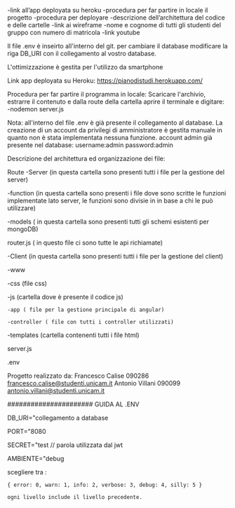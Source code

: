 -link all’app deployata su heroku
-procedura per far partire in locale il progetto
-procedura per deployare
-descrizione dell’architettura del codice e delle cartelle
-link ai wireframe
-nome e cognome di tutti gli studenti del gruppo con numero di matricola
-link youtube
 
 Il file .env è inseirto all'interno del git.
 per cambiare il database modificare la riga DB_URI con il collegamento al vostro database.
 
 L'ottimizzazione è gestita per l'utilizzo da smartphone
 
Link app deployata su Heroku:
https://pianodistudi.herokuapp.com/

Procedura per far partire il programma in locale:
Scaricare l'archivio, estrarre il contenuto e dalla route della cartella aprire il terminale e digitare:
-nodemon server.js

Nota: all'interno del file .env è già presente il collegamento al database. 
    La creazione di  un account da privilegi di amministratore è gestita manuale in quanto non è stata implementata nessuna funzione.
    account admin già presente nel database:
    username:admin  password:admin
    
Descrizione del architettura ed organizzazione dei file:

Route
 -Server (in questa cartella sono presenti tutti i file per la gestione del server)
 
  -function (in questa cartella sono presenti i file dove sono scritte le funzioni implementate lato server, le funzioni sono divisie in 
   in base a chi le può utilizzare)
   
  -models ( in questa cartella sono presenti tutti gli schemi esistenti per mongoDB)
  
  router.js ( in questo file ci sono tutte le api richiamate)
  
 -Client (in questa cartella sono presenti tutti i file per la gestione del client)
 
  -www
  
   -css (file css)
   
   -js (cartella dove è presente il codice js)
   
    -app ( file per la gestione principale di angular)
    
    -controller ( file con tutti i controller utilizzati)
    
   -templates (cartella contenenti tutti i file html)
   
server.js

.env
 
 Progetto realizzato da:
 Francesco Calise 090286 francesco.calise@studenti.unicam.it
 Antonio Villani 090099 antonio.villani@studenti.unicam.it
 
 
 
 ###################### GUIDA AL .ENV
 
DB_URI="collegamento a database

PORT="8080

SECRET="test      // parola utilizzata dal jwt

AMBIENTE="debug

scegliere tra :

    { error: 0, warn: 1, info: 2, verbose: 3, debug: 4, silly: 5 }
    
    ogni livello include il livello precedente.
  

